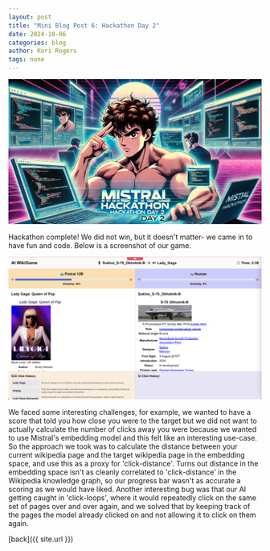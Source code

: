 ```yaml
---
layout: post
title: "Mini Blog Post 6: Hackathon Day 2"
date: 2024-10-06
categories: blog
author: Kori Rogers
tags: none
---
```

![Mini blog post 6 image](/assets/img/mini_blog_6_image.webp)

Hackathon complete! We did not win, but it doesn't matter- we came in to have fun and code. Below is a screenshot of our game. 

![Wiki Game image](/assets/img/wiki_game.png)

We faced some interesting challenges, for example, we wanted to have a score that told you how close you were to the target but we did not want to actually calculate the number of clicks away you were because we wanted to use Mistral's embedding model and this felt like an interesting use-case. So the approach we took was to calculate the distance between your current wikipedia page and the target wikipedia page in the embedding space, and use this as a proxy for 'click-distance'. Turns out distance in the embedding space isn't as cleanly correlated to 'click-distance' in the Wikipedia knowledge graph, so our progress bar wasn't as accurate a scoring as we would have liked. Another interesting bug was that our AI getting caught in 'click-loops', where it would repeatedly click on the same set of pages over and over again, and we solved that by keeping track of the pages the model already clicked on and not allowing it to click on them again. 

[back]({{ site.url }})